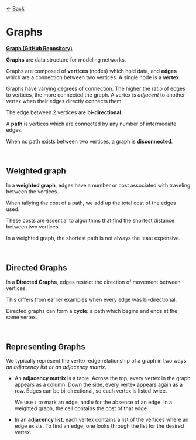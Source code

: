 [&larr; Back](./../README.md)

# Graphs

[**Graph (GitHub Repository)**](https://github.com/trekhleb/javascript-algorithms/tree/master/src/data-structures/graph)

**Graphs** are data structure for modeling networks.

Graphs are composed of **vertices** (nodes) which hold data, and **edges** which are a connection between two vertices. A single node is a **vertex**.

Graphs have varying degrees of connection. The higher the ratio of edges to vertices, the more connected the graph. A vertex is _adjacent_ to another vertex when their edges directly connects them.

The edge between 2 vertices are **bi-directional**.

A **path** is vertices which are connected by any number of intermediate edges.

When no path exists between two vertices, a graph is **disconnected**.

<br>

## Weighted graph

In a **weighted graph**, edges have a number or cost associated with traveling between the vertices.

When tallying the cost of a path, we add up the total cost of the edges used.

These costs are essential to algorithms that find the shortest distance between two vertices.

In a weighted graph, the shortest path is not always the least expensive.

<br>

## Directed Graphs

In a **Directed Graphs**, edges restrict the direction of movement between vertices.

This differs from earlier examples when every edge was bi-directional.

Directed graphs can form a **cycle**: a path which begins and ends at the same vertex.

<br>

## Representing Graphs

We typically represent the vertex-edge relationship of a graph in two ways: _an adjacency list or an adjacency matrix_.

- An **adjacency matrix** is a table. Across the top, every vertex in the graph appears as a column. Down the side, every vertex appears again as a row. Edges can be bi-directional, so each vertex is listed twice.

  We use `1` to mark an edge, and `0` for the absence of an edge. In a weighted graph, the cell contains the cost of that edge.

- In an **adjacency list**, each vertex contains a list of the vertices where an edge exists. To find an edge, one looks through the list for the desired vertex.

<br>
